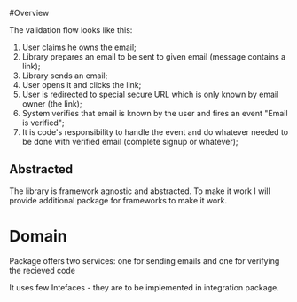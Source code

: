 #Overview

The validation flow looks like this:

1. User claims he owns the email;
2. Library prepares an email to be sent to given email (message contains a link);
3. Library sends an email;
4. User opens it and clicks the link;
5. User is redirected to special secure URL which is only known by email owner (the link);
6. System verifies that email is known by the user and fires an event "Email is verified";
7. It is code's responsibility to handle the event and do whatever needed to be done with verified email (complete signup or whatever);

## Abstracted
The library is framework agnostic and abstracted. To make it work I will provide additional package for frameworks
to make it work.


# Domain
Package offers two services: one for sending emails and one for verifying the recieved code

It uses few Intefaces - they are to be implemented in integration package.